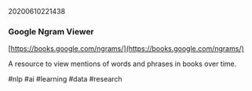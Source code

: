 20200610221438

### Google Ngram Viewer

[https://books.google.com/ngrams/](https://books.google.com/ngrams/)

A resource to view mentions of words and phrases in books over time.

#nlp #ai #learning #data #research
